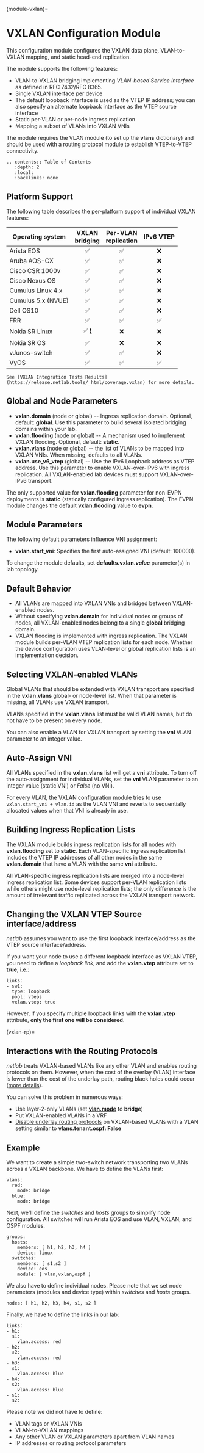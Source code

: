 (module-vxlan)=
# VXLAN Configuration Module

This configuration module configures the VXLAN data plane, VLAN-to-VXLAN mapping, and static head-end replication.

The module supports the following features:

* VLAN-to-VXLAN bridging implementing _VLAN-based Service Interface_ as defined in RFC 7432/RFC 8365.
* Single VXLAN interface per device
* The default loopback interface is used as the VTEP IP address; you can also specify an alternate loopback interface as the VTEP source interface
* Static per-VLAN or per-node ingress replication
* Mapping a subset of VLANs into VXLAN VNIs

The module requires the VLAN module (to set up the **vlans** dictionary) and should be used with a routing protocol module to establish VTEP-to-VTEP connectivity.

```eval_rst
.. contents:: Table of Contents
   :depth: 2
   :local:
   :backlinks: none
```

## Platform Support

The following table describes the per-platform support of individual VXLAN features:

| Operating system   | VXLAN<br>bridging | Per-VLAN<br>replication | IPv6 VTEP |
| ------------------ | :-: | :-: | :-: |
| Arista EOS         | ✅  | ✅  |  ❌  |
| Aruba AOS-CX       | ✅  | ✅  |  ❌  |
| Cisco CSR 1000v    | ✅  | ✅  |  ❌  |
| Cisco Nexus OS     | ✅  | ✅  |  ❌  |
| Cumulus Linux 4.x  | ✅  | ✅  |  ❌  |
| Cumulus 5.x (NVUE) | ✅  | ✅  |  ❌  |
| Dell OS10          | ✅  | ✅  |  ❌  |
| FRR                | ✅  | ✅  | ✅  |
| Nokia SR Linux     | ✅ [❗](caveats-srlinux)  |  ❌  |  ❌  |
| Nokia SR OS        | ✅  |  ❌  |  ❌  |
| vJunos-switch      | ✅  | ✅  |  ❌ |
| VyOS               | ✅  | ✅  | ✅  |

```{tip}
See [VXLAN Integration Tests Results](https://release.netlab.tools/_html/coverage.vxlan) for more details.
```

## Global and Node Parameters

* **vxlan.domain** (node or global) -- Ingress replication domain. Optional, default: **global**. Use this parameter to build several isolated bridging domains within your lab.
* **vxlan.flooding** (node or global) -- A mechanism used to implement VXLAN flooding. Optional, default: **static**.
* **vxlan.vlans** (node or global) -- the list of VLANs to be mapped into VXLAN VNIs.  When missing, defaults to all VLANs.
* **vxlan.use_v6_vtep** (global) -- Use the IPv6 Loopback address as VTEP address. Use this parameter to enable VXLAN-over-IPv6 with ingress replication. All VXLAN-enabled lab devices must support VXLAN-over-IPv6 transport.

The only supported value for **vxlan.flooding** parameter for non-EVPN deployments is **static** (statically configured ingress replication). The EVPN module changes the default **vxlan.flooding** value to **evpn**.

## Module Parameters

The following default parameters influence VNI assignment:

* **vxlan.start_vni**: Specifies the first auto-assigned VNI (default: 100000).

To change the module defaults, set **defaults.vxlan._value_** parameter(s) in lab topology.

## Default Behavior

* All VLANs are mapped into VXLAN VNIs and bridged between VXLAN-enabled nodes.
* Without specifying **vxlan.domain** for individual nodes or groups of nodes, all VXLAN-enabled nodes belong to a single **global** bridging domain.
* VXLAN flooding is implemented with ingress replication. The VXLAN module builds per-VLAN VTEP replication lists for each node. Whether the device configuration uses VLAN-level or global replication lists is an implementation decision.

## Selecting VXLAN-enabled VLANs

Global VLANs that should be extended with VXLAN transport are specified in the **vxlan.vlans** global- or node-level list. When that parameter is missing, all VLANs use VXLAN transport.

VLANs specified in the **vxlan.vlans** list must be valid VLAN names, but do not have to be present on every node.

You can also enable a VLAN for VXLAN transport by setting the **vni** VLAN parameter to an integer value.

## Auto-Assign VNI

All VLANs specified in the **vxlan.vlans** list will get a **vni** attribute. To turn off the auto-assignment for individual VLANs, set the **vni** VLAN parameter to an integer value (static VNI) or *False* (no VNI).

For every VLAN, the VXLAN configuration module tries to use `vxlan.start_vni + vlan.id` as the VLAN VNI and reverts to sequentially allocated values when that VNI is already in use.

## Building Ingress Replication Lists

The VXLAN module builds ingress replication lists for all nodes with **vxlan.flooding** set to **static**. Each VLAN-specific ingress replication list includes the VTEP IP addresses of all other nodes in the same **vxlan.domain** that have a VLAN with the same **vni** attribute.

All VLAN-specific ingress replication lists are merged into a node-level ingress replication list. Some devices support per-VLAN replication lists while others might use node-level replication lists; the only difference is the amount of irrelevant traffic replicated across the VXLAN transport network.

## Changing the VXLAN VTEP Source interface/address

_netlab_ assumes you want to use the first loopback interface/address as the VTEP source interface/address.

If you want your node to use a different loopback interface as VXLAN VTEP, you need to define a *loopback link*, and add the **vxlan.vtep** attribute set to **true**, i.e.:

```
links:
- sw1:
  type: loopback
  pool: vteps
  vxlan.vtep: true
```

However, if you specify multiple loopback links with the **vxlan.vtep** attribute, **only the first one will be considered**.

(vxlan-rp)=
## Interactions with the Routing Protocols

_netlab_ treats VXLAN-based VLANs like any other VLAN and enables routing protocols on them. However, when the cost of the overlay (VLAN) interface is lower than the cost of the underlay path, routing black holes could occur ([more details](https://blog.ipspace.net/2022/10/use-vrf-for-vxlan-vlans/)).

You can solve this problem in numerous ways:

* Use layer-2-only VLANs (set **[vlan.mode](module-vlan-definition)** to **bridge**)
* Put VXLAN-enabled VLANs in a VRF
* [Disable underlay routing protocols](routing_disable) on VXLAN-based VLANs with a VLAN setting similar to **vlans.tenant.ospf: False**

## Example

We want to create a simple two-switch network transporting two VLANs across a VXLAN backbone. We have to define the VLANs first:

```
vlans:
  red:
    mode: bridge
  blue:
    mode: bridge
```

Next, we'll define the *switches* and *hosts* groups to simplify node configuration. All switches will run Arista EOS and use VLAN, VXLAN, and OSPF modules.

```
groups:
  hosts:
    members: [ h1, h2, h3, h4 ]
    device: linux
  switches:
    members: [ s1,s2 ]
    device: eos
    module: [ vlan,vxlan,ospf ]
```

We also have to define individual nodes. Please note that we set node parameters (modules and device type) within *switches* and *hosts* groups.

```
nodes: [ h1, h2, h3, h4, s1, s2 ]
```

Finally, we have to define the links in our lab:

```
links:
- h1:
  s1:
    vlan.access: red
- h2:
  s2:
    vlan.access: red
- h3:
  s1:
    vlan.access: blue
- h4:
  s2:
    vlan.access: blue
- s1:
  s2:
```

Please note we did not have to define:

* VLAN tags or VXLAN VNIs
* VLAN-to-VXLAN mappings
* Any other VLAN or VXLAN parameters apart from VLAN names
* IP addresses or routing protocol parameters
